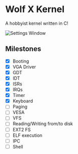 # Wolf X Kernel
A hobbyist kernel written in C!

![Settings Window](https://raw.githubusercontent.com/ayush7788/wolfx_kernel/main/screenshots/page_frame.png)

## Milestones
- [x] Booting
- [x] VGA Driver
- [x] GDT
- [x] IDT
- [x] ISRs
- [x] IRQs
- [x] Timer
- [x] Keyboard
- [ ] Paging
- [ ] VESA
- [ ] VFS
- [ ] Reading/Writing from/to disk
- [ ] EXT2 FS
- [ ] ELF execution
- [ ] IPC
- [ ] Shell
